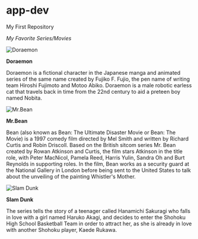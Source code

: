 # app-dev
My First Repository

*My Favorite Series/Movies* 

![Doraemon](https://upload.wikimedia.org/wikipedia/en/b/bd/Doraemon_character.png)

**Doraemon**

Doraemon is a fictional character in the Japanese manga and animated series of the same name created by Fujiko F. Fujio, the pen name of writing team Hiroshi Fujimoto and Motoo Abiko. Doraemon is a male robotic earless cat that travels back in time from the 22nd century to aid a preteen boy named Nobita.

![Mr.Bean](https://www.pngegg.com/en/png-bnygk)

**Mr.Bean**

Bean (also known as Bean: The Ultimate Disaster Movie or Bean: The Movie) is a 1997 comedy film directed by Mel Smith and written by Richard Curtis and Robin Driscoll. Based on the British sitcom series Mr. Bean created by Rowan Atkinson and Curtis, the film stars Atkinson in the title role, with Peter MacNicol, Pamela Reed, Harris Yulin, Sandra Oh and Burt Reynolds in supporting roles. In the film, Bean works as a security guard at the National Gallery in London before being sent to the United States to talk about the unveiling of the painting Whistler's Mother.

![Slam Dunk](https://www.google.com/url?sa=i&url=https%3A%2F%2Fmyanimelist.net%2Ffeatured%2F1109%2FSlam_Dunks_Shohoku&psig=AOvVaw298eMn7ARqbesMUKH8dr7f&ust=1671113168532000&source=images&cd=vfe&ved=0CBAQjRxqFwoTCLDP0duj-fsCFQAAAAAdAAAAABAE)

**Slam Dunk**

The series tells the story of a teenager called Hanamichi Sakuragi who falls in love with a girl named Haruko Akagi, and decides to enter the Shohoku High School Basketball Team in order to attract her, as she is already in love with another Shohoku player, Kaede Rukawa.
